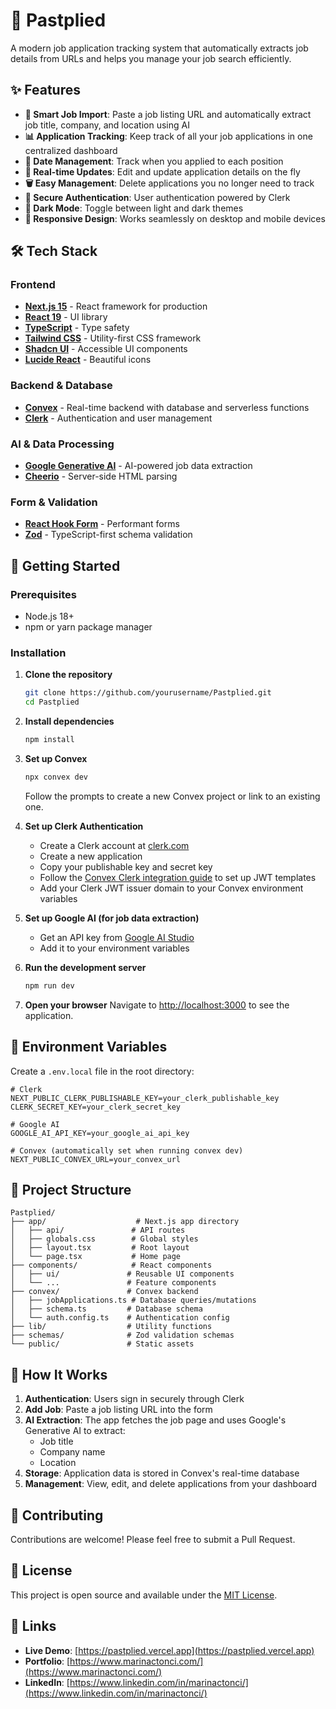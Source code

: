 # 📝 Pastplied

A modern job application tracking system that automatically extracts job details from URLs and helps you manage your job search efficiently.

## ✨ Features

- **🔗 Smart Job Import**: Paste a job listing URL and automatically extract job title, company, and location using AI
- **📊 Application Tracking**: Keep track of all your job applications in one centralized dashboard
- **📅 Date Management**: Track when you applied to each position
- **🔄 Real-time Updates**: Edit and update application details on the fly
- **🗑️ Easy Management**: Delete applications you no longer need to track
- **🔐 Secure Authentication**: User authentication powered by Clerk
- **🌙 Dark Mode**: Toggle between light and dark themes
- **📱 Responsive Design**: Works seamlessly on desktop and mobile devices

## 🛠️ Tech Stack

### Frontend
- **[Next.js 15](https://nextjs.org/)** - React framework for production
- **[React 19](https://react.dev/)** - UI library
- **[TypeScript](https://www.typescriptlang.org/)** - Type safety
- **[Tailwind CSS](https://tailwindcss.com/)** - Utility-first CSS framework
- **[Shadcn UI](https://ui.shadcn.com/)** - Accessible UI components
- **[Lucide React](https://lucide.dev/)** - Beautiful icons

### Backend & Database
- **[Convex](https://convex.dev/)** - Real-time backend with database and serverless functions
- **[Clerk](https://clerk.com/)** - Authentication and user management

### AI & Data Processing
- **[Google Generative AI](https://ai.google.dev/)** - AI-powered job data extraction
- **[Cheerio](https://cheerio.js.org/)** - Server-side HTML parsing

### Form & Validation
- **[React Hook Form](https://react-hook-form.com/)** - Performant forms
- **[Zod](https://zod.dev/)** - TypeScript-first schema validation

## 🚀 Getting Started

### Prerequisites

- Node.js 18+ 
- npm or yarn package manager

### Installation

1. **Clone the repository**
   ```bash
   git clone https://github.com/yourusername/Pastplied.git
   cd Pastplied
   ```

2. **Install dependencies**
   ```bash
   npm install
   ```

3. **Set up Convex**
   ```bash
   npx convex dev
   ```
   Follow the prompts to create a new Convex project or link to an existing one.

4. **Set up Clerk Authentication**
   - Create a Clerk account at [clerk.com](https://clerk.com)
   - Create a new application
   - Copy your publishable key and secret key
   - Follow the [Convex Clerk integration guide](https://docs.convex.dev/auth/clerk) to set up JWT templates
   - Add your Clerk JWT issuer domain to your Convex environment variables

5. **Set up Google AI (for job data extraction)**
   - Get an API key from [Google AI Studio](https://aistudio.google.com/)
   - Add it to your environment variables

6. **Run the development server**
   ```bash
   npm run dev
   ```

7. **Open your browser**
   Navigate to [http://localhost:3000](http://localhost:3000) to see the application.

## 🔧 Environment Variables

Create a `.env.local` file in the root directory:

```env
# Clerk
NEXT_PUBLIC_CLERK_PUBLISHABLE_KEY=your_clerk_publishable_key
CLERK_SECRET_KEY=your_clerk_secret_key

# Google AI
GOOGLE_AI_API_KEY=your_google_ai_api_key

# Convex (automatically set when running convex dev)
NEXT_PUBLIC_CONVEX_URL=your_convex_url
```

## 📁 Project Structure

```
Pastplied/
├── app/                    # Next.js app directory
│   ├── api/               # API routes
│   ├── globals.css        # Global styles
│   ├── layout.tsx         # Root layout
│   └── page.tsx           # Home page
├── components/            # React components
│   ├── ui/               # Reusable UI components
│   └── ...               # Feature components
├── convex/               # Convex backend
│   ├── jobApplications.ts # Database queries/mutations
│   ├── schema.ts         # Database schema
│   └── auth.config.ts    # Authentication config
├── lib/                  # Utility functions
├── schemas/              # Zod validation schemas
└── public/               # Static assets
```

## 🎯 How It Works

1. **Authentication**: Users sign in securely through Clerk
2. **Add Job**: Paste a job listing URL into the form
3. **AI Extraction**: The app fetches the job page and uses Google's Generative AI to extract:
   - Job title
   - Company name
   - Location
4. **Storage**: Application data is stored in Convex's real-time database
5. **Management**: View, edit, and delete applications from your dashboard

## 🤝 Contributing

Contributions are welcome! Please feel free to submit a Pull Request.

## 📄 License

This project is open source and available under the [MIT License](LICENSE).

## 🔗 Links

- **Live Demo**: [https://pastplied.vercel.app](https://pastplied.vercel.app)
- **Portfolio**: [https://www.marinactonci.com/](https://www.marinactonci.com/)
- **LinkedIn**: [https://www.linkedin.com/in/marinactonci/](https://www.linkedin.com/in/marinactonci/)

